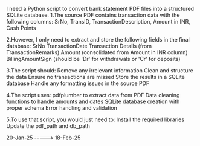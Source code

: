 I need a Python script to convert bank statement PDF files into a structured SQLite database. 
1.The source PDF contains transaction data with the following columns:
SrNo,
TransID,
TransactionDescription,
Amount in INR,
Cash Points

2.However, I only need to extract and store the following fields in the final database:
SrNo
TransactionDate
Transaction Details (from TransactionRemarks)
Amount (consolidated from Amount in INR column)
BillingAmountSign (should be 'Dr' for withdrawals or 'Cr' for deposits)

3.The script should:
Remove any irrelevant information
Clean and structure the data
Ensure no transactions are missed
Store the results in a SQLite database
Handle any formatting issues in the source PDF

4.The script uses:
pdfplumber to extract data from PDF
Data cleaning functions to handle amounts and dates
SQLite database creation with proper schema
Error handling and validation

5.To use that script, you would just need to:
Install the required libraries
Update the pdf_path and db_path 

                                  
20-Jan-25               ----->                18-Feb-25